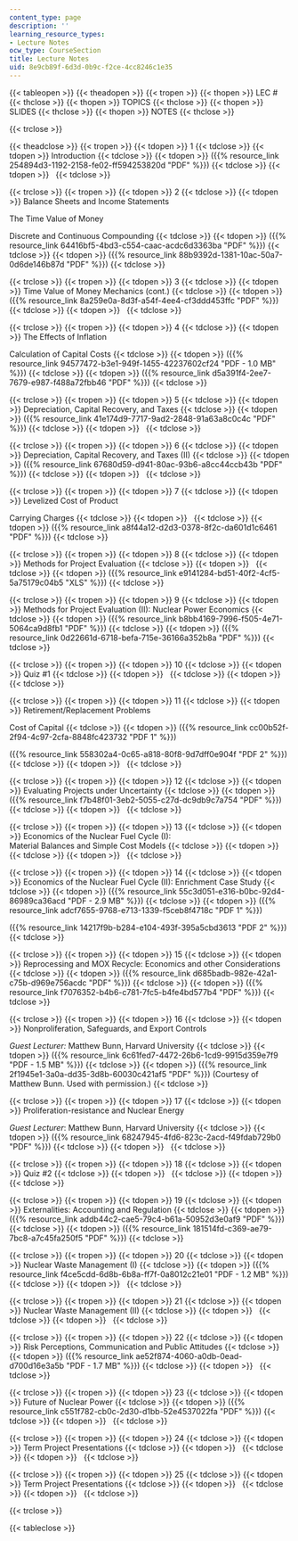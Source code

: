 ```yaml
---
content_type: page
description: ''
learning_resource_types:
- Lecture Notes
ocw_type: CourseSection
title: Lecture Notes
uid: 8e9cb89f-6d3d-0b9c-f2ce-4cc8246c1e35
---
```


{{< tableopen >}}
{{< theadopen >}}
{{< tropen >}}
{{< thopen >}}
LEC #
{{< thclose >}}
{{< thopen >}}
TOPICS
{{< thclose >}}
{{< thopen >}}
SLIDES
{{< thclose >}}
{{< thopen >}}
NOTES
{{< thclose >}}

{{< trclose >}}

{{< theadclose >}}
{{< tropen >}}
{{< tdopen >}}
1
{{< tdclose >}}
{{< tdopen >}}
Introduction
{{< tdclose >}}
{{< tdopen >}}
({{% resource_link 254894d3-1192-2158-fe02-ff594253820d "PDF" %}})
{{< tdclose >}}
{{< tdopen >}}
 
{{< tdclose >}}

{{< trclose >}}
{{< tropen >}}
{{< tdopen >}}
2
{{< tdclose >}}
{{< tdopen >}}
Balance Sheets and Income Statements  
  
The Time Value of Money  
  
Discrete and Continuous Compounding
{{< tdclose >}}
{{< tdopen >}}
({{% resource_link 64416bf5-4bd3-c554-caac-acdc6d3363ba "PDF" %}})
{{< tdclose >}}
{{< tdopen >}}
({{% resource_link 88b9392d-1381-10ac-50a7-0d6de146b87d "PDF" %}})
{{< tdclose >}}

{{< trclose >}}
{{< tropen >}}
{{< tdopen >}}
3
{{< tdclose >}}
{{< tdopen >}}
Time Value of Money Mechanics (cont.)
{{< tdclose >}}
{{< tdopen >}}
({{% resource_link 8a259e0a-8d3f-a54f-4ee4-cf3ddd453ffc "PDF" %}})
{{< tdclose >}}
{{< tdopen >}}
 
{{< tdclose >}}

{{< trclose >}}
{{< tropen >}}
{{< tdopen >}}
4
{{< tdclose >}}
{{< tdopen >}}
The Effects of Inflation  
  
Calculation of Capital Costs
{{< tdclose >}}
{{< tdopen >}}
({{% resource_link 94577472-b3e1-949f-1455-42237602cf24 "PDF - 1.0 MB" %}})
{{< tdclose >}}
{{< tdopen >}}
({{% resource_link d5a391f4-2ee7-7679-e987-f488a72fbb46 "PDF" %}})
{{< tdclose >}}

{{< trclose >}}
{{< tropen >}}
{{< tdopen >}}
5
{{< tdclose >}}
{{< tdopen >}}
Depreciation, Capital Recovery, and Taxes
{{< tdclose >}}
{{< tdopen >}}
({{% resource_link 41e174d9-7717-9ad2-2848-91a63a8c0c4c "PDF" %}})
{{< tdclose >}}
{{< tdopen >}}
 
{{< tdclose >}}

{{< trclose >}}
{{< tropen >}}
{{< tdopen >}}
6
{{< tdclose >}}
{{< tdopen >}}
Depreciation, Capital Recovery, and Taxes (II)
{{< tdclose >}}
{{< tdopen >}}
({{% resource_link 67680d59-d941-80ac-93b6-a8cc44ccb43b "PDF" %}})
{{< tdclose >}}
{{< tdopen >}}
 
{{< tdclose >}}

{{< trclose >}}
{{< tropen >}}
{{< tdopen >}}
7
{{< tdclose >}}
{{< tdopen >}}
Levelized Cost of Product  
  
Carrying Charges
{{< tdclose >}}
{{< tdopen >}}
 
{{< tdclose >}}
{{< tdopen >}}
({{% resource_link a8f44a12-d2d3-0378-8f2c-da601d1c6461 "PDF" %}})
{{< tdclose >}}

{{< trclose >}}
{{< tropen >}}
{{< tdopen >}}
8
{{< tdclose >}}
{{< tdopen >}}
Methods for Project Evaluation
{{< tdclose >}}
{{< tdopen >}}
 
{{< tdclose >}}
{{< tdopen >}}
({{% resource_link e9141284-bd51-40f2-4cf5-5a75179c04b5 "XLS" %}})
{{< tdclose >}}

{{< trclose >}}
{{< tropen >}}
{{< tdopen >}}
9
{{< tdclose >}}
{{< tdopen >}}
Methods for Project Evaluation (II): Nuclear Power Economics
{{< tdclose >}}
{{< tdopen >}}
({{% resource_link b8bb4169-7996-f505-4e71-5064ca9d8fb1 "PDF" %}})
{{< tdclose >}}
{{< tdopen >}}
({{% resource_link 0d22661d-6718-befa-715e-36166a352b8a "PDF" %}})
{{< tdclose >}}

{{< trclose >}}
{{< tropen >}}
{{< tdopen >}}
10
{{< tdclose >}}
{{< tdopen >}}
Quiz #1
{{< tdclose >}}
{{< tdopen >}}
 
{{< tdclose >}}
{{< tdopen >}}
 
{{< tdclose >}}

{{< trclose >}}
{{< tropen >}}
{{< tdopen >}}
11
{{< tdclose >}}
{{< tdopen >}}
Retirement/Replacement Problems  
  
Cost of Capital
{{< tdclose >}}
{{< tdopen >}}
({{% resource_link cc00b52f-2f94-4c97-2cfa-8848fc423732 "PDF 1" %}})  
  
({{% resource_link 558302a4-0c65-a818-80f8-9d7dff0e904f "PDF 2" %}})
{{< tdclose >}}
{{< tdopen >}}
 
{{< tdclose >}}

{{< trclose >}}
{{< tropen >}}
{{< tdopen >}}
12
{{< tdclose >}}
{{< tdopen >}}
Evaluating Projects under Uncertainty
{{< tdclose >}}
{{< tdopen >}}
({{% resource_link f7b48f01-3eb2-5055-c27d-dc9db9c7a754 "PDF" %}})
{{< tdclose >}}
{{< tdopen >}}
 
{{< tdclose >}}

{{< trclose >}}
{{< tropen >}}
{{< tdopen >}}
13
{{< tdclose >}}
{{< tdopen >}}
Economics of the Nuclear Fuel Cycle (I):  
Material Balances and Simple Cost Models
{{< tdclose >}}
{{< tdopen >}}
 
{{< tdclose >}}
{{< tdopen >}}
 
{{< tdclose >}}

{{< trclose >}}
{{< tropen >}}
{{< tdopen >}}
14
{{< tdclose >}}
{{< tdopen >}}
Economics of the Nuclear Fuel Cycle (II): Enrichment Case Study
{{< tdclose >}}
{{< tdopen >}}
({{% resource_link 55c3d051-e316-b0bc-92d4-86989ca36acd "PDF - 2.9 MB" %}})
{{< tdclose >}}
{{< tdopen >}}
({{% resource_link adcf7655-9768-e713-1339-f5ceb8f4718c "PDF 1" %}})  
  
({{% resource_link 14217f9b-b284-e104-493f-395a5cbd3613 "PDF 2" %}})
{{< tdclose >}}

{{< trclose >}}
{{< tropen >}}
{{< tdopen >}}
15
{{< tdclose >}}
{{< tdopen >}}
Reprocessing and MOX Recycle: Economics and other Considerations
{{< tdclose >}}
{{< tdopen >}}
({{% resource_link d685badb-982e-42a1-c75b-d969e756acdc "PDF" %}})
{{< tdclose >}}
{{< tdopen >}}
({{% resource_link f7076352-b4b6-c781-7fc5-b4fe4bd577b4 "PDF" %}})
{{< tdclose >}}

{{< trclose >}}
{{< tropen >}}
{{< tdopen >}}
16
{{< tdclose >}}
{{< tdopen >}}
Nonproliferation, Safeguards, and Export Controls  
  
_Guest Lecturer:_ Matthew Bunn, Harvard University
{{< tdclose >}}
{{< tdopen >}}
({{% resource_link 6c61fed7-4472-26b6-1cd9-9915d359e7f9 "PDF - 1.5 MB" %}})
{{< tdclose >}}
{{< tdopen >}}
({{% resource_link 2f1945e1-3a0a-dd35-3d8b-60030c421af5 "PDF" %}}) (Courtesy of Matthew Bunn. Used with permission.)
{{< tdclose >}}

{{< trclose >}}
{{< tropen >}}
{{< tdopen >}}
17
{{< tdclose >}}
{{< tdopen >}}
Proliferation-resistance and Nuclear Energy  
  
_Guest Lecturer_: Matthew Bunn, Harvard University
{{< tdclose >}}
{{< tdopen >}}
({{% resource_link 68247945-4fd6-823c-2acd-f49fdab729b0 "PDF" %}})
{{< tdclose >}}
{{< tdopen >}}
 
{{< tdclose >}}

{{< trclose >}}
{{< tropen >}}
{{< tdopen >}}
18
{{< tdclose >}}
{{< tdopen >}}
Quiz #2
{{< tdclose >}}
{{< tdopen >}}
 
{{< tdclose >}}
{{< tdopen >}}
 
{{< tdclose >}}

{{< trclose >}}
{{< tropen >}}
{{< tdopen >}}
19
{{< tdclose >}}
{{< tdopen >}}
Externalities: Accounting and Regulation
{{< tdclose >}}
{{< tdopen >}}
({{% resource_link addb44c2-cae5-79c4-b61a-50952d3e0af9 "PDF" %}})
{{< tdclose >}}
{{< tdopen >}}
({{% resource_link 181514fd-c369-ae79-7bc8-a7c45fa250f5 "PDF" %}})
{{< tdclose >}}

{{< trclose >}}
{{< tropen >}}
{{< tdopen >}}
20
{{< tdclose >}}
{{< tdopen >}}
Nuclear Waste Management (I)
{{< tdclose >}}
{{< tdopen >}}
({{% resource_link f4ce5cdd-6d8b-6b8a-ff7f-0a8012c21e01 "PDF - 1.2 MB" %}})
{{< tdclose >}}
{{< tdopen >}}
 
{{< tdclose >}}

{{< trclose >}}
{{< tropen >}}
{{< tdopen >}}
21
{{< tdclose >}}
{{< tdopen >}}
Nuclear Waste Management (II)
{{< tdclose >}}
{{< tdopen >}}
 
{{< tdclose >}}
{{< tdopen >}}
 
{{< tdclose >}}

{{< trclose >}}
{{< tropen >}}
{{< tdopen >}}
22
{{< tdclose >}}
{{< tdopen >}}
Risk Perceptions, Communication and Public Attitudes
{{< tdclose >}}
{{< tdopen >}}
({{% resource_link ae52f874-4060-a0db-0ead-d700d16e3a5b "PDF - 1.7 MB" %}})
{{< tdclose >}}
{{< tdopen >}}
 
{{< tdclose >}}

{{< trclose >}}
{{< tropen >}}
{{< tdopen >}}
23
{{< tdclose >}}
{{< tdopen >}}
Future of Nuclear Power
{{< tdclose >}}
{{< tdopen >}}
({{% resource_link c551f782-cb0c-2d30-d1bb-52e4537022fa "PDF" %}})
{{< tdclose >}}
{{< tdopen >}}
 
{{< tdclose >}}

{{< trclose >}}
{{< tropen >}}
{{< tdopen >}}
24
{{< tdclose >}}
{{< tdopen >}}
Term Project Presentations
{{< tdclose >}}
{{< tdopen >}}
 
{{< tdclose >}}
{{< tdopen >}}
 
{{< tdclose >}}

{{< trclose >}}
{{< tropen >}}
{{< tdopen >}}
25
{{< tdclose >}}
{{< tdopen >}}
Term Project Presentations
{{< tdclose >}}
{{< tdopen >}}
 
{{< tdclose >}}
{{< tdopen >}}
 
{{< tdclose >}}

{{< trclose >}}

{{< tableclose >}}